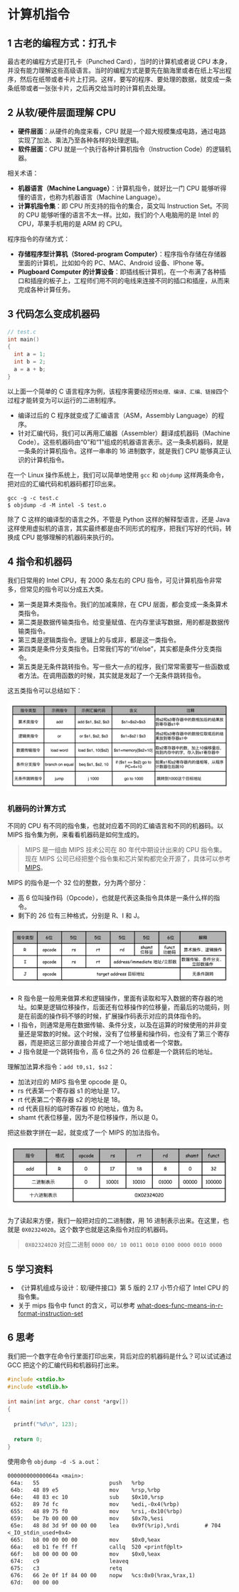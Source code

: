# 计算机指令

## 1 古老的编程方式：打孔卡

最古老的编程方式是打孔卡（Punched Card），当时的计算机或者说 CPU 本身，并没有能力理解这些高级语言。当时的编程方式是要先在脑海里或者在纸上写出程序，然后在纸带或者卡片上打洞。这样，要写的程序、要处理的数据，就变成一条条纸带或者一张张卡片，之后再交给当时的计算机去处理。

## 2 从软/硬件层面理解 CPU

- **硬件层面**：从硬件的角度来看，CPU 就是一个超大规模集成电路，通过电路实现了加法、乘法乃至各种各样的处理逻辑。
- **软件层面**：CPU 就是一个执行各种计算机指令（Instruction Code）的逻辑机器。

相关术语：

- **机器语言（Machine Language）**：计算机指令，就好比一门 CPU 能够听得懂的语言，也称为机器语言（Machine Language）。
- **计算机指令集**：即 CPU 所支持的指令的集合，英文叫 Instruction Set。不同的 CPU 能够听懂的语言不太一样。比如，我们的个人电脑用的是 Intel 的 CPU，苹果手机用的是 ARM 的 CPU。

程序指令的存储方式：

- **存储程序型计算机（Stored-program Computer）**：程序指令存储在存储器里面的计算机，比如如今的 PC、MAC、Android 设备、IPhone 等。
- **Plugboard Computer 的计算设备**：即插线板计算机，在一个布满了各种插口和插座的板子上，工程师们用不同的电线来连接不同的插口和插座，从而来完成各种计算任务。

## 3 代码怎么变成机器码

```c
// test.c
int main()
{
  int a = 1;
  int b = 2;
  a = a + b;
}
```

以上面一个简单的 C 语言程序为例，该程序需要经历`预处理、编译、汇编、链接`四个过程才能转变为可以运行的二进制程序。

- 编译过后的 C 程序就变成了汇编语言（ASM，Assembly Language）的程序。
- 针对汇编代码，我们可以再用汇编器（Assembler）翻译成机器码（Machine Code）。这些机器码由“0”和“1”组成的机器语言表示。这一条条机器码，就是一条条的计算机指令。这样一串串的 16 进制数字，就是我们 CPU 能够真正认识的计算机指令。

在一个 Linux 操作系统上，我们可以简单地使用 `gcc` 和 `objdump` 这样两条命令，把对应的汇编代码和机器码都打印出来。

```shell
gcc -g -c test.c
$ objdump -d -M intel -S test.o
```

除了 C 这样的编译型的语言之外，不管是 Python 这样的解释型语言，还是 Java 这样使用虚拟机的语言，其实最终都是由不同形式的程序，把我们写好的代码，转换成 CPU 能够理解的机器码来执行的。

## 4 指令和机器码

我们日常用的 Intel CPU，有 2000 条左右的 CPU 指令，可见计算机指令非常多，但常见的指令可以分成五大类。

- 第一类是算术类指令。我们的加减乘除，在 CPU 层面，都会变成一条条算术类指令。
- 第二类是数据传输类指令。给变量赋值、在内存里读写数据，用的都是数据传输类指令。
- 第三类是逻辑类指令。逻辑上的与或非，都是这一类指令。
- 第四类是条件分支类指令。日常我们写的“if/else”，其实都是条件分支类指令。
- 第五类是无条件跳转指令。写一些大一点的程序，我们常常需要写一些函数或者方法。在调用函数的时候，其实就是发起了一个无条件跳转指令。

这五类指令可以总结如下：

![05_instruction_sort](images/05_instruction_sort.jpeg)

### 机器码的计算方式

不同的 CPU 有不同的指令集，也就对应着不同的汇编语言和不同的机器码。以 MIPS 指令集为例，来看看机器码是如何生成的。

>MIPS 是一组由 MIPS 技术公司在 80 年代中期设计出来的 CPU 指令集。现在 MIPS 公司已经把整个指令集和芯片架构都完全开源了，具体可以参考 [MIPS](https://www.mips.com/mipsopen/)。

MIPS 的指令是一个 32 位的整数，分为两个部分：

- 高 6 位叫操作码（Opcode），也就是代表这条指令具体是一条什么样的指令。
- 剩下的 26 位有三种格式，分别是 R、I 和 J。

![05_mips](images/05_mips.jpeg)

- R 指令是一般用来做算术和逻辑操作，里面有读取和写入数据的寄存器的地址。如果是逻辑位移操作，后面还有位移操作的位移量，而最后的功能码，则是在前面的操作码不够的时候，扩展操作码表示对应的具体指令的。
- I 指令，则通常是用在数据传输、条件分支，以及在运算的时候使用的并非变量还是常数的时候。这个时候，没有了位移量和操作码，也没有了第三个寄存器，而是把这三部分直接合并成了一个地址值或者一个常数。
- J 指令就是一个跳转指令，高 6 位之外的 26 位都是一个跳转后的地址。

理解加法算术指令：`add t0,s1, $s2`：

- 加法对应的 MIPS 指令里 opcode 是 0。
- rs 代表第一个寄存器 s1 的地址是 17。
- rt 代表第二个寄存器 s2 的地址是 18。
- rd 代表目标的临时寄存器 t0 的地址，值为 8。
- shamt 代表位移量，因为不是位移操作，所以是 0。

把这些数字拼在一起，就变成了一个 MIPS 的加法指令。

![05_mips_add](images/05_mips_add.jpeg)

为了读起来方便，我们一般把对应的二进制数，用 16 进制表示出来。在这里，也就是 `0X02324020`。这个数字也就是这条指令对应的机器码。

>`0X02324020` 对应二进制 `0000 00/ 10 0011 0010 0100 0000 0010 0000‬`

## 5 学习资料

- 《计算机组成与设计：软/硬件接口》第 5 版的 2.17 小节介绍了 Intel CPU 的指令集。
- 关于 mips 指令中 funct 的含义，可以参考 [what-does-func-means-in-r-format-instruction-set](https://stackoverflow.com/questions/6929440/what-does-func-means-in-r-format-instruction-set)

## 6 思考

我们把一个数字在命令行里面打印出来，背后对应的机器码是什么？可以试试通过 GCC 把这个的汇编代码和机器码打出来。

```c
#include <stdio.h>
#include <stdlib.h>

int main(int argc, char const *argv[])
{

  printf("%d\n", 123);

  return 0;
}
```

使用命令 `objdump -d -S a.out`：

```log
000000000000064a <main>:
 64a:   55                      push   %rbp
 64b:   48 89 e5                mov    %rsp,%rbp
 64e:   48 83 ec 10             sub    $0x10,%rsp
 652:   89 7d fc                mov    %edi,-0x4(%rbp)
 655:   48 89 75 f0             mov    %rsi,-0x10(%rbp)
 659:   be 7b 00 00 00          mov    $0x7b,%esi
 65e:   48 8d 3d 9f 00 00 00    lea    0x9f(%rip),%rdi        # 704 <_IO_stdin_used+0x4>
 665:   b8 00 00 00 00          mov    $0x0,%eax
 66a:   e8 b1 fe ff ff          callq  520 <printf@plt>
 66f:   b8 00 00 00 00          mov    $0x0,%eax
 674:   c9                      leaveq
 675:   c3                      retq
 676:   66 2e 0f 1f 84 00 00    nopw   %cs:0x0(%rax,%rax,1)
 67d:   00 00 00
```
